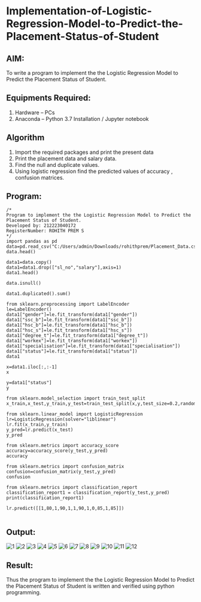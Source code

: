 # Implementation-of-Logistic-Regression-Model-to-Predict-the-Placement-Status-of-Student

## AIM:
To write a program to implement the the Logistic Regression Model to Predict the Placement Status of Student.

## Equipments Required:
1. Hardware – PCs
2. Anaconda – Python 3.7 Installation / Jupyter notebook

## Algorithm
1. Import the required packages and print the present data
2. Print the placement data and salary data.
3. Find the null and duplicate values.
4. Using logistic regression find the predicted values of accuracy , confusion matrices.

## Program:
```
/*
Program to implement the the Logistic Regression Model to Predict the Placement Status of Student.
Developed by: 212223040172
RegisterNumber: ROHITH PREM S
*/
import pandas as pd
data=pd.read_csv("C:/Users/admin/Downloads/rohithprem/Placement_Data.csv")
data.head()

data1=data.copy()
data1=data1.drop(["sl_no","salary"],axis=1)
data1.head()

data.isnull()

data1.duplicated().sum()

from sklearn.preprocessing import LabelEncoder
le=LabelEncoder()
data1["gender"]=le.fit_transform(data1["gender"])
data1["ssc_b"]=le.fit_transform(data1["ssc_b"])
data1["hsc_b"]=le.fit_transform(data1["hsc_b"])
data1["hsc_s"]=le.fit_transform(data1["hsc_s"])
data1["degree_t"]=le.fit_transform(data1["degree_t"])
data1["workex"]=le.fit_transform(data1["workex"])
data1["specialisation"]=le.fit_transform(data1["specialisation"])
data1["status"]=le.fit_transform(data1["status"])
data1

x=data1.iloc[:,:-1]
x

y=data1["status"]
y

from sklearn.model_selection import train_test_split
x_train,x_test,y_train,y_test=train_test_split(x,y,test_size=0.2,random_state=0)

from sklearn.linear_model import LogisticRegression
lr=LogisticRegression(solver="liblinear")
lr.fit(x_train,y_train)
y_pred=lr.predict(x_test)
y_pred

from sklearn.metrics import accuracy_score
accuracy=accuracy_score(y_test,y_pred)
accuracy

from sklearn.metrics import confusion_matrix
confusion=confusion_matrix(y_test,y_pred)
confusion

from sklearn.metrics import classification_report
classification_report1 = classification_report(y_test,y_pred)
print(classification_report1)

lr.predict([[1,80,1,90,1,1,90,1,0,85,1,85]])
 

```

## Output:
![1](https://github.com/23003250/Implementation-of-Logistic-Regression-Model-to-Predict-the-Placement-Status-of-Student/assets/146315115/38233e24-9e44-4a73-bbd4-e6f2eeff17cd)
![2](https://github.com/23003250/Implementation-of-Logistic-Regression-Model-to-Predict-the-Placement-Status-of-Student/assets/146315115/ff502714-439d-42a7-82cb-ca172496973a)
![3](https://github.com/23003250/Implementation-of-Logistic-Regression-Model-to-Predict-the-Placement-Status-of-Student/assets/146315115/fc5d9131-8f99-4e48-9373-c212025c6c9e)
![4](https://github.com/23003250/Implementation-of-Logistic-Regression-Model-to-Predict-the-Placement-Status-of-Student/assets/146315115/8b1a45c2-5ffa-45f0-8b20-ba3ad2dfd08f)
![5](https://github.com/23003250/Implementation-of-Logistic-Regression-Model-to-Predict-the-Placement-Status-of-Student/assets/146315115/baab7f26-60b1-467a-b783-5acb3994427f)
![6](https://github.com/23003250/Implementation-of-Logistic-Regression-Model-to-Predict-the-Placement-Status-of-Student/assets/146315115/4ef74eef-f93e-4b8c-ac7c-c68bc731b279)
![7](https://github.com/23003250/Implementation-of-Logistic-Regression-Model-to-Predict-the-Placement-Status-of-Student/assets/146315115/1f74d6d5-dfae-4e03-8991-484d014f32f1)
![8](https://github.com/23003250/Implementation-of-Logistic-Regression-Model-to-Predict-the-Placement-Status-of-Student/assets/146315115/08339dfc-316f-41f8-a9f6-bf2ae2ae3a2f)
![9](https://github.com/23003250/Implementation-of-Logistic-Regression-Model-to-Predict-the-Placement-Status-of-Student/assets/146315115/5770d9ac-6e44-452f-8717-6c3780efa0fa)
![10](https://github.com/23003250/Implementation-of-Logistic-Regression-Model-to-Predict-the-Placement-Status-of-Student/assets/146315115/54940b22-1e90-4eef-bb8c-eb9a4ae82519)
![11](https://github.com/23003250/Implementation-of-Logistic-Regression-Model-to-Predict-the-Placement-Status-of-Student/assets/146315115/58a5fdf3-fb3c-43a6-8700-35ab7079cb50)
![12](https://github.com/23003250/Implementation-of-Logistic-Regression-Model-to-Predict-the-Placement-Status-of-Student/assets/146315115/bc894fe8-84b3-431d-83ae-0263d9fddff3)



## Result:
Thus the program to implement the the Logistic Regression Model to Predict the Placement Status of Student is written and verified using python programming.
